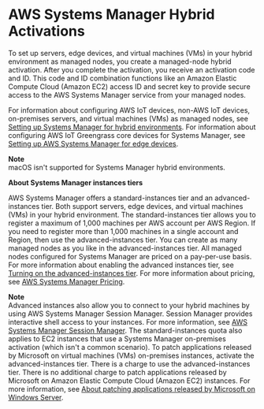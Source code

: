 # AWS Systems Manager Hybrid Activations<a name="activations"></a>

To set up servers, edge devices, and virtual machines \(VMs\) in your hybrid environment as managed nodes, you create a managed\-node hybrid activation\. After you complete the activation, you receive an activation code and ID\. This code and ID combination functions like an Amazon Elastic Compute Cloud \(Amazon EC2\) access ID and secret key to provide secure access to the AWS Systems Manager service from your managed nodes\.

For information about configuring AWS IoT devices, non\-AWS IoT devices, on\-premises servers, and virtual machines \(VMs\) as managed nodes, see [Setting up Systems Manager for hybrid environments](systems-manager-managedinstances.md)\. For information about configuring AWS IoT Greengrass core devices for Systems Manager, see [Setting up AWS Systems Manager for edge devices](systems-manager-setting-up-edge-devices.md)\.

**Note**  
macOS isn't supported for Systems Manager hybrid environments\.

**About Systems Manager instances tiers**

AWS Systems Manager offers a standard\-instances tier and an advanced\-instances tier\. Both support servers, edge devices, and virtual machines \(VMs\) in your hybrid environment\. The standard\-instances tier allows you to register a maximum of 1,000 machines per AWS account per AWS Region\. If you need to register more than 1,000 machines in a single account and Region, then use the advanced\-instances tier\. You can create as many managed nodes as you like in the advanced\-instances tier\. All managed nodes configured for Systems Manager are priced on a pay\-per\-use basis\. For more information about enabling the advanced instances tier, see [Turning on the advanced\-instances tier](systems-manager-managedinstances-advanced.md)\. For more information about pricing, see [AWS Systems Manager Pricing](http://aws.amazon.com/systems-manager/pricing/)\.

**Note**  
Advanced instances also allow you to connect to your hybrid machines by using AWS Systems Manager Session Manager\. Session Manager provides interactive shell access to your instances\. For more information, see [AWS Systems Manager Session Manager](session-manager.md)\.
The standard\-instances quota also applies to EC2 instances that use a Systems Manager on\-premises activation \(which isn't a common scenario\)\.
To patch applications released by Microsoft on virtual machines \(VMs\) on\-premises instances, activate the advanced\-instances tier\. There is a charge to use the advanced\-instances tier\. There is no additional charge to patch applications released by Microsoft on Amazon Elastic Compute Cloud \(Amazon EC2\) instances\. For more information, see [About patching applications released by Microsoft on Windows Server](about-windows-app-patching.md)\.